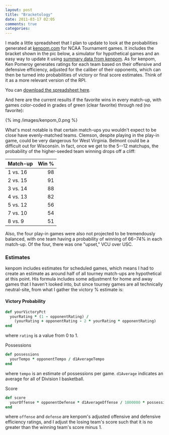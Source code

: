 ```yaml
---
layout: post
title: "Bracketology"
date: 2011-03-17 02:05
comments: true
categories: 
---
```


I made a little spreadsheet that I plan to update to look at the probabilities
generated at [kenpom.com][kenpom] for NCAA Tournament games. It includes the
bracket shown in the pic below, a simulator for hypothetical games and an easy
way to update it using [summary data from kenpom][summary]. As for kenpom, Ken
Pomeroy generates ratings for each team based on their offensive and defensive
efficiency, adjusted for the caliber of their opponents, which can then be
turned into probabilities of victory or final score estimates. Think of it as a
more relevant version of the RPI.

You can [download the spreadsheet here][download].

And here are the current results if the favorite wins in every match-up, with
games color-coded in grades of green (clear favorite) through red (no favorite):

{% img /images/kenpom_0.png %}

What's most notable is that certain match-ups you wouldn't expect to be close
have evenly-matched teams. Clemson, despite playing in the play-in game, could
be very dangerous for West Virginia. Belmont could be a difficult out for
Wisconsin. In fact, once we get to the 5--12 matchups, the probability of the
higher-seeded team winning drops off a cliff:

Match-up | Win %
---------|------:
1 vs. 16 |    98
2 vs. 15 |    91
3 vs. 14 |    88
4 vs. 13 |    82
5 vs. 12 |    56
7 vs. 10 |    54
8 vs. 9  |    51

Also, the four play-in games were also not projected to be tremendously
balanced, with one team having a probability of winning of 66‒74% in each
match-up. Of the four, there was one "upset," VCU over USC.

### Estimates

kenpom includes estimates for scheduled games, which means I had to create
an estimate as around half of all tourney match-ups are hypothetical at this
point. His formula includes some adjustment for home and away games that I
haven't looked into, but since tourney games are all technically neutral-site,
from what I gather the victory % estimate is:

#### Victory Probability

``` ruby
def yourVictoryPct
  yourRating * (1 - opponentRating) /
    (yourRating + opponentRating - 2 * yourRating * opponentRating)
end
```

where `rating` is a value from 0 to 1.

Possessions

``` ruby
def possessions
  yourTempo * opponentTempo / d1AverageTempo
end
```

where `tempo` is an estimate of possessions per game. `d1Average` indicates an
average for all of Division I basketball.

Score

``` ruby
def score
  yourOffense * opponentDefense * d1AverageOffense / 1000000 * possessions
end
```

where `offense` and `defense` are kenpom's adjusted offensive and defensive
efficiency ratings, and I adjust the losing team's score such that it is no
greater than the winning team's score minus 1.

  [kenpom]:http://www.kenpom.com/
  [summary]:http://kenpom.com/summary11.csv
  [download]:/documents/Bracketology.xlsm
